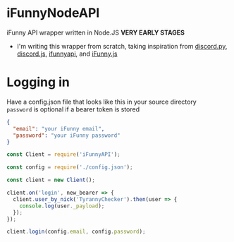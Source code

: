 # iFunnyNodeAPI
iFunny API wrapper written in Node.JS
**VERY EARLY STAGES**
- I'm writing this wrapper from scratch, taking inspiration from
[discord.py](https://github.com/Rapptz/discord.py),
[discord.js](https://github.com/discordjs/discord.js),
[ifunnyapi](https://github.com/EamonTracey/ifunnyapi),
and [iFunny.js](https://github.com/gastrodon/iFunny.js)

# Logging in
Have a config.json file that looks like this in your source directory\
`password` is optional if a bearer token is stored
```JSON
{
  "email": "your iFunny email",
  "password": "your iFunny password"
}
```
```js
const Client = require('iFunnyAPI');

const config = require('./config.json');

const client = new Client();

client.on('login', new_bearer => {
  client.user_by_nick('TyrannyChecker').then(user => {
    console.log(user._payload);
  });
});

client.login(config.email, config.password);
```
